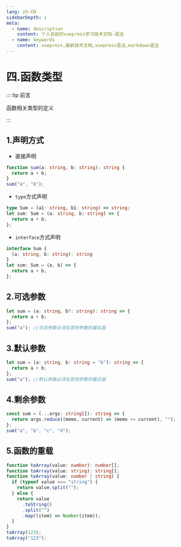 ```yaml
---
lang: zh-CN
sidebarDepth: 1
meta:
  - name: description
    content: 个人总结的vuepress学习技术文档-语法
  - name: keywords
    content: vuepress,最新技术文档,vuepress语法,markdown语法
---
```


# 四.函数类型

::: tip 前言

函数相关类型的定义

:::

## 1.声明方式

- 直接声明

```ts
function sum(a: string, b: string): string {
  return a + b;
}
sum("a", "b");
```

- `type`方式声明

```ts
type Sum = (a1: string, b1: string) => string;
let sum: Sum = (a: string, b: string) => {
  return a + b;
};
```

- `interface`方式声明

```ts
interface Sum {
  (a: string, b: string): string
}
let sum: Sum = (a, b) => {
  return a + b;
};
```

## 2.可选参数

```ts
let sum = (a: string, b?: string): string => {
  return a + b;
};
sum("a"); //可选参数必须在其他参数的最后面
```

## 3.默认参数

```ts
let sum = (a: string, b: string = "b"): string => {
  return a + b;
};
sum("a"); //默认参数必须在其他参数的最后面
```

## 4.剩余参数

```ts
const sum = (...args: string[]): string => {
  return args.reduce((memo, current) => (memo += current), "");
};
sum("a", "b", "c", "d");
```

## 5.函数的重载

```ts
function toArray(value: number): number[];
function toArray(value: string): string[];
function toArray(value: number | string) {
  if (typeof value === "string") {
    return value.split("");
  } else {
    return value
      .toString()
      .split("")
      .map((item) => Number(item));
  }
}
toArray(123);
toArray("123");
```
